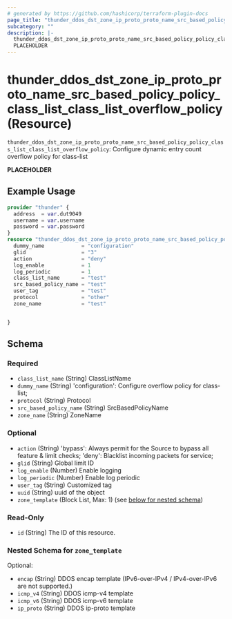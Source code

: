 ```yaml
---
# generated by https://github.com/hashicorp/terraform-plugin-docs
page_title: "thunder_ddos_dst_zone_ip_proto_proto_name_src_based_policy_policy_class_list_class_list_overflow_policy Resource - terraform-provider-thunder"
subcategory: ""
description: |-
  thunder_ddos_dst_zone_ip_proto_proto_name_src_based_policy_policy_class_list_class_list_overflow_policy: Configure dynamic entry count overflow policy for class-list
  PLACEHOLDER
---
```


# thunder_ddos_dst_zone_ip_proto_proto_name_src_based_policy_policy_class_list_class_list_overflow_policy (Resource)

`thunder_ddos_dst_zone_ip_proto_proto_name_src_based_policy_policy_class_list_class_list_overflow_policy`: Configure dynamic entry count overflow policy for class-list

__PLACEHOLDER__

## Example Usage

```terraform
provider "thunder" {
  address  = var.dut9049
  username = var.username
  password = var.password
}
resource "thunder_ddos_dst_zone_ip_proto_proto_name_src_based_policy_policy_class_list_class_list_overflow_policy" "thunder_ddos_dst_zone_ip_proto_proto_name_src_based_policy_policy_class_list_class_list_overflow_policy" {
  dummy_name            = "configuration"
  glid                  = "3"
  action                = "deny"
  log_enable            = 1
  log_periodic          = 1
  class_list_name       = "test"
  src_based_policy_name = "test"
  user_tag              = "test"
  protocol              = "other"
  zone_name             = "test"


}
```

<!-- schema generated by tfplugindocs -->
## Schema

### Required

- `class_list_name` (String) ClassListName
- `dummy_name` (String) 'configuration': Configure overflow policy for class-list;
- `protocol` (String) Protocol
- `src_based_policy_name` (String) SrcBasedPolicyName
- `zone_name` (String) ZoneName

### Optional

- `action` (String) 'bypass': Always permit for the Source to bypass all feature & limit checks; 'deny': Blacklist incoming packets for service;
- `glid` (String) Global limit ID
- `log_enable` (Number) Enable logging
- `log_periodic` (Number) Enable log periodic
- `user_tag` (String) Customized tag
- `uuid` (String) uuid of the object
- `zone_template` (Block List, Max: 1) (see [below for nested schema](#nestedblock--zone_template))

### Read-Only

- `id` (String) The ID of this resource.

<a id="nestedblock--zone_template"></a>
### Nested Schema for `zone_template`

Optional:

- `encap` (String) DDOS encap template (IPv6-over-IPv4 / IPv4-over-IPv6 are not supported.)
- `icmp_v4` (String) DDOS icmp-v4 template
- `icmp_v6` (String) DDOS icmp-v6 template
- `ip_proto` (String) DDOS ip-proto template



